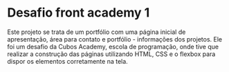 # Desafio front academy 1
Este projeto se trata de um portfólio com uma página inicial de apresentação, área para contato e portfólio - informações dos projetos.
Ele foi um desafio da Cubos Academy, escola de programação, onde tive que realizar a construção das páginas utilizando HTML, CSS e o flexbox para dispor os elementos corretamente na tela. 